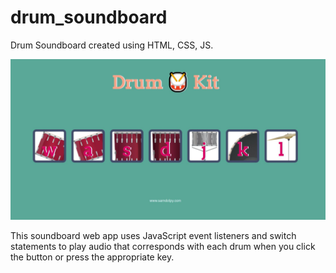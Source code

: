 # drum_soundboard
Drum Soundboard created using HTML, CSS, JS. 

![web app screenshot](https://github.com/SamuelAlmanza/drum_soundboard/blob/main/screenshot.JPG)

This soundboard web app uses JavaScript event listeners and switch statements to play audio that corresponds with each drum when you click the button or press the appropriate key.
